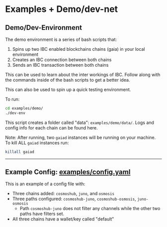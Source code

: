 # Examples + Demo/dev-net

## Demo/Dev-Environment

The demo environment is a series of bash scripts that:

1) Spins up two IBC enabled blockchains chains (gaia) in your local environment
2) Creates an IBC connection between both chains
3) Sends an IBC transaction between both chains

This can be used to learn about the inter workings of IBC. Follow along with the commands inside of the bash scripts to get a better idea.

This can also be used to spin up a quick testing environment.

To run:

```bash
cd examples/demo/
./dev-env
```

This script creates a folder called "data": `examples/demo/data/`. 
Logs and config info for each chain can be found here.


Note: After running, two `gaiad` instances will be running on your machine. 
To kill ALL `gaiad` instances run:
```bash
killall gaiad
```

---

## Example Config: [examples/config.yaml](./config_EXAMPLE.yaml)

This is an example of a config file with:

- Three chains added: `cosmoshub`, `juno`, and `osmosis`
- Three paths configured: `cosmoshub-juno`, `cosmoshub-osmosis`, `juno-osmosis`
    - Path `cosmoshub-juno` does not filter any channels while the other two paths have filters set.
- All three chains have a wallet/key called "default"